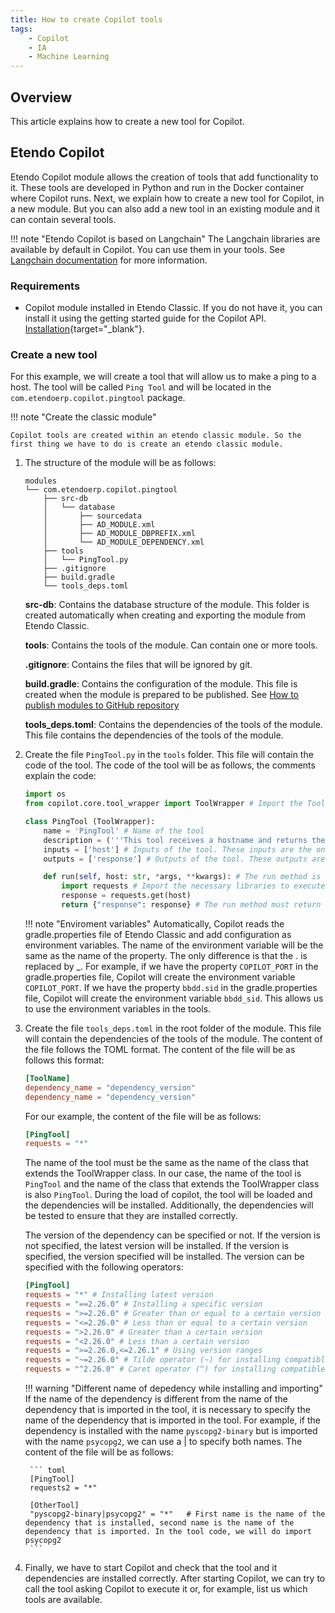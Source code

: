 ```yaml
---
title: How to create Copilot tools
tags:
    - Copilot
    - IA
    - Machine Learning
---
```

## Overview
This article explains how to create a new tool for Copilot.

## Etendo Copilot

Etendo Copilot module allows the creation of tools that add functionality to it. These tools are developed in Python and run in the Docker container where Copilot runs. Next, we explain how to create a new tool for Copilot, in a new module. But you can also add a new tool in an existing module and it can contain several tools.

!!! note "Etendo Copilot is based on Langchain"
    The Langchain libraries are available by default in Copilot. You can use them in your tools. See [Langchain documentation](https://python.langchain.com/) for more information.

### Requirements
- Copilot module installed in Etendo Classic. If you do not have it, you can install it using the getting started guide for the Copilot API. [Installation](/developer-guide/etendo-copilot/installation/){target="_blank"}.

### Create a new tool
For this example, we will create a tool that will allow us to make a ping to a host. The tool will be called `Ping Tool` and will be located in the `com.etendoerp.copilot.pingtool` package.

!!! note "Create the classic module"
    
    Copilot tools are created within an etendo classic module. So the first thing we have to do is create an etendo classic module. 

1. The structure of the module will be as follows:

    ``` 
    modules
    └── com.etendoerp.copilot.pingtool
        ├── src-db 
        │   └── database
        │       ├── sourcedata
        │       ├── AD_MODULE.xml
        │       ├── AD_MODULE_DBPREFIX.xml
        │       └── AD_MODULE_DEPENDENCY.xml
        ├── tools 
        │   └── PingTool.py
        ├── .gitignore
        ├── build.gradle
        └── tools_deps.toml
    ```
    **src-db**: Contains the database structure of the module. This folder is created automatically when creating and exporting the module from Etendo Classic.
   
    **tools**: Contains the tools of the module. Can contain one or more tools.
    
    **.gitignore**: Contains the files that will be ignored by git.
   
    **build.gradle**: Contains the configuration of the module. This file is created when the module is prepared to be published. See 
    [How to publish modules to GitHub repository](/developer-guide/etendo-classic/how-to-guides/how-to-publish-modules-to-github-repository/)
    
   
    **tools_deps.toml**: Contains the dependencies of the tools of the module. This file contains the dependencies of the tools of the module.


2. Create the file `PingTool.py` in the `tools` folder. This file will contain the code of the tool. The code of the tool will be as follows, the comments explain the code:

    ```python
    import os
    from copilot.core.tool_wrapper import ToolWrapper # Import the ToolWrapper class from the copilot.core.tool_wrapper module. This class is the one that must be extended to create a new tool.

    class PingTool (ToolWrapper):
        name = 'PingTool' # Name of the tool
        description = ('''This tool receives a hostname and returns the ping result.''') # Description of the tool. This description tells Copilot what the tool does and based on this description it will decide if this tool will solve the user's request.
        inputs = ['host'] # Inputs of the tool. These inputs are the ones that the user must provide to the tool to be able to execute it.
        outputs = ['response'] # Outputs of the tool. These outputs are the ones that the tool will return to the user.

        def run(self, host: str, *args, **kwargs): # The run method is the one that will be executed when the tool is executed. The inputs of the method are the inputs of the tool.
            import requests # Import the necessary libraries to execute the tool. It is recommended to import the libraries inside the run method to avoid conflicts with other tools.
            response = requests.get(host)
            return {"response": response} # The run method must return a dictionary with the outputs of the tool.
    ``` 
    !!! note "Enviroment variables"
        Automatically, Copilot reads the gradle.properties file of Etendo Classic and add configuration as environment variables. The name of the environment variable will be the same as the name of the property. The only difference is that the . is replaced by _. For example, if we have the property `COPILOT_PORT` in the gradle.properties file, Copilot will create the environment variable `COPILOT_PORT`. If we have the property `bbdd.sid` in the gradle.properties file, Copilot will create the environment variable `bbdd_sid`.
         This allows us to use the environment variables in the tools. 
        

3. Create the file `tools_deps.toml` in the root folder of the module. This file will contain the dependencies of the tools of the module. The content of the file follows the TOML format. The content of the file will be as follows this format:

    ``` toml
    [ToolName]
    dependency_name = "dependency_version"
    dependency_name = "dependency_version"
    ```
    For our example, the content of the file will be as follows:

    ``` toml
    [PingTool]
    requests = "*"
    ```
    The name of the tool must be the same as the name of the class that extends the ToolWrapper class. In our case, the name of the tool is `PingTool` and the name of the class that extends the ToolWrapper class is also `PingTool`. During the load of copilot, the tool will be loaded and the dependencies will be installed. Additionally, the dependencies will be tested to ensure that they are installed correctly.

    The version of the dependency can be specified or not. If the version is not specified, the latest version will be installed. If the version is specified, the version specified will be installed. The version can be specified with the following operators:
    ``` toml
    [PingTool]
    requests = "*" # Installing latest version
    requests = "==2.26.0" # Installing a specific version
    requests = ">=2.26.0" # Greater than or equal to a certain version
    requests = "<=2.26.0" # Less than or equal to a certain version
    requests = ">2.26.0" # Greater than a certain version
    requests = "<2.26.0" # Less than a certain version
    requests = ">=2.26.0,<=2.26.1" # Using version ranges
    requests = "~=2.26.0" # Tilde operator (~) for installing compatible versions
    requests = "^2.26.0" # Caret operator (^) for installing compatible versions
    
    ```


    !!! warning "Different name of depedency while installing and importing"
        If the name of the dependency is different from the name of the dependency that is imported in the tool, it is necessary to specify the name of the dependency that is imported in the tool. For example, if the dependency is installed with the name `pyscopg2-binary` but is imported with the name `psycopg2`, we can use a | to specify both names. The content of the file will be as follows:


        ``` toml
        [PingTool]
        requests2 = "*" 

        [OtherTool]
        "pyscopg2-binary|psycopg2" = "*"   # First name is the name of the dependency that is installed, second name is the name of the dependency that is imported. In the tool code, we will do import psycopg2
        ```

5. Finally, we have to start Copilot and check that the tool and it dependencies are installed correctly. After starting Copilot, we can try to call the tool asking Copilot to execute it or, for example, list us which tools are available.

